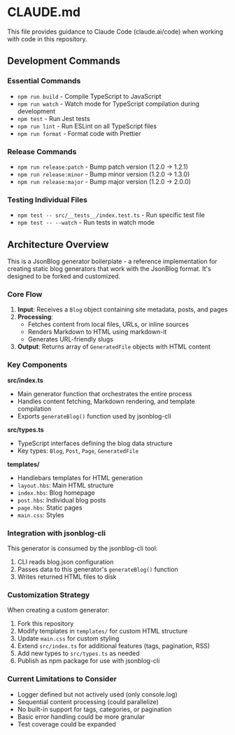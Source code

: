 # CLAUDE.md

This file provides guidance to Claude Code (claude.ai/code) when working with code in this repository.

## Development Commands

### Essential Commands
- `npm run build` - Compile TypeScript to JavaScript
- `npm run watch` - Watch mode for TypeScript compilation during development
- `npm test` - Run Jest tests
- `npm run lint` - Run ESLint on all TypeScript files
- `npm run format` - Format code with Prettier

### Release Commands
- `npm run release:patch` - Bump patch version (1.2.0 → 1.2.1)
- `npm run release:minor` - Bump minor version (1.2.0 → 1.3.0)
- `npm run release:major` - Bump major version (1.2.0 → 2.0.0)

### Testing Individual Files
- `npm test -- src/__tests__/index.test.ts` - Run specific test file
- `npm test -- --watch` - Run tests in watch mode

## Architecture Overview

This is a JsonBlog generator boilerplate - a reference implementation for creating static blog generators that work with the JsonBlog format. It's designed to be forked and customized.

### Core Flow
1. **Input**: Receives a `Blog` object containing site metadata, posts, and pages
2. **Processing**: 
   - Fetches content from local files, URLs, or inline sources
   - Renders Markdown to HTML using markdown-it
   - Generates URL-friendly slugs
3. **Output**: Returns array of `GeneratedFile` objects with HTML content

### Key Components

**src/index.ts**
- Main generator function that orchestrates the entire process
- Handles content fetching, Markdown rendering, and template compilation
- Exports `generateBlog()` function used by jsonblog-cli

**src/types.ts**
- TypeScript interfaces defining the blog data structure
- Key types: `Blog`, `Post`, `Page`, `GeneratedFile`

**templates/**
- Handlebars templates for HTML generation
- `layout.hbs`: Main HTML structure
- `index.hbs`: Blog homepage
- `post.hbs`: Individual blog posts
- `page.hbs`: Static pages
- `main.css`: Styles

### Integration with jsonblog-cli

This generator is consumed by the jsonblog-cli tool:
1. CLI reads blog.json configuration
2. Passes data to this generator's `generateBlog()` function
3. Writes returned HTML files to disk

### Customization Strategy

When creating a custom generator:
1. Fork this repository
2. Modify templates in `templates/` for custom HTML structure
3. Update `main.css` for custom styling
4. Extend `src/index.ts` for additional features (tags, pagination, RSS)
5. Add new types to `src/types.ts` as needed
6. Publish as npm package for use with jsonblog-cli

### Current Limitations to Consider

- Logger defined but not actively used (only console.log)
- Sequential content processing (could parallelize)
- No built-in support for tags, categories, or pagination
- Basic error handling could be more granular
- Test coverage could be expanded